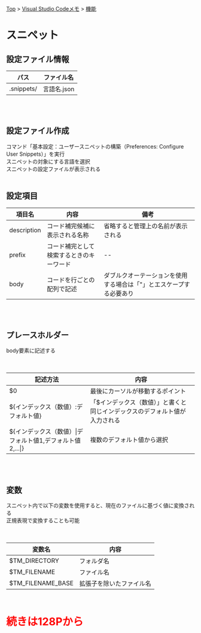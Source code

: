[Top](../../README.md) > [Visual Studio Codeメモ](../../VSCode.md) > [機能](../func.md)

# スニペット
## 設定ファイル情報

|パス|ファイル名|
|--|--|
|.snippets/|言語名.json|
<br><br>

## 設定ファイル作成
コマンド「基本設定：ユーザースニペットの構築（Preferences: Configure User Snippets）」を実行<br>
スニペットの対象にする言語を選択<br>
スニペットの設定ファイルが表示される
<br><br>

## 設定項目
|項目名|内容|備考|
|--|--|--|
|description|コード補完候補に表示される名称|省略すると管理上の名前が表示される|
|prefix|コード補完として検索するときのキーワード|--|
|body|コードを行ごとの配列で記述|ダブルクオーテーションを使用する場合は「\"」とエスケープする必要あり|
<br><br>

## プレースホルダー
body要素に記述する<br>
<br><br>

|記述方法|内容|
|--|--|
|$0|最後にカーソルが移動するポイント|
|${インデックス（数値）:デフォルト値}|「$インデックス（数値）」と書くと同じインデックスのデフォルト値が入力される|
|${インデックス（数値）\|デフォルト値1,デフォルト値2,...\|}|複数のデフォルト値から選択|
<br><br>

## 変数
スニペット内で以下の変数を使用すると、現在のファイルに基づく値に変換される<br>
正規表現で変換することも可能<br>
<br><br>

|変数名|内容|
|--|--|
|$TM_DIRECTORY|フォルダ名|
|$TM_FILENAME|ファイル名|
|$TM_FILENAME_BASE|拡張子を除いたファイル名|
<br><br>

<strong style="font-size:200%;color:red;">続きは128Pから</strong>
